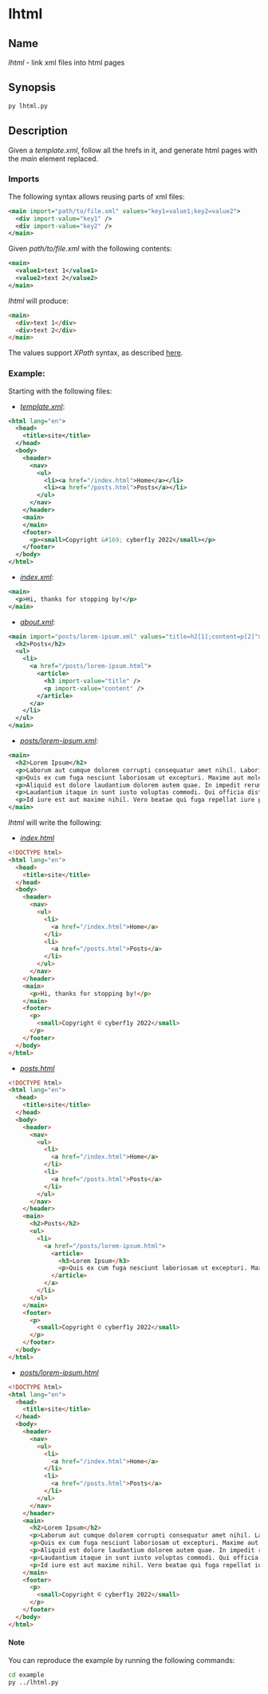 # lhtml
## Name
*lhtml* - link xml files into html pages

## Synopsis
```sh
py lhtml.py
```

## Description
Given a *template.xml*, follow all the hrefs in it, and generate html pages with
the *main* element replaced.

### Imports
The following syntax allows reusing parts of xml files:
```xml
<main import="path/to/file.xml" values="key1=value1;key2=value2">
  <div import-value="key1" />
  <div import-value="key2" />
</main>
```
Given *path/to/file.xml* with the following contents:
```xml
<main>
  <value1>text 1</value1>
  <value2>text 2</value2>
</main>
```
*lhtml* will produce:
```html
<main>
  <div>text 1</div>
  <div>text 2</div>
</main>
```

The values support *XPath* syntax, as described [here](https://docs.python.org/3/library/xml.etree.elementtree.html#xpath-support).

### Example:
Starting with the following files:
* [*template.xml*](example/template.xml):
```xml
<html lang="en">
  <head>
    <title>site</title>
  </head>
  <body>
    <header>
      <nav>
        <ul>
          <li><a href="/index.html">Home</a></li>
          <li><a href="/posts.html">Posts</a></li>
        </ul>
      </nav>
    </header>
    <main>
    </main>
    <footer>
      <p><small>Copyright &#169; cyberf1y 2022</small></p>
    </footer>
  </body>
</html>
```

* [*index.xml*](example/index.xml):
```xml
<main>
  <p>Hi, thanks for stopping by!</p>
</main>
```

* [*about.xml*](example/posts.xml):
```xml
<main import="posts/lorem-ipsum.xml" values="title=h2[1];content=p[2]">
  <h2>Posts</h2>
  <ul>
    <li>
      <a href="/posts/lorem-ipsum.html">
        <article>
          <h3 import-value="title" />
          <p import-value="content" />
        </article>
      </a>
    </li>
  </ul>
</main>
```

* [*posts/lorem-ipsum.xml*](example/posts/lorem-ipsum.xml):
```xml
<main>
  <h2>Lorem Ipsum</h2>
  <p>Laborum aut cumque dolorem corrupti consequatur amet nihil. Laboriosam dolore minima voluptatum sunt odit. Nulla delectus eum qui. Et voluptatem debitis atque voluptas et quia reiciendis.</p>
  <p>Quis ex cum fuga nesciunt laboriosam ut excepturi. Maxime aut molestias non repellat facilis debitis. In sit temporibus dolore eligendi in voluptatem odit omnis.</p>
  <p>Aliquid est dolore laudantium dolorem autem quae. In impedit rerum explicabo ipsam error sunt eum. Autem fuga voluptas est voluptates a repudiandae enim. Dolores aliquam vero ea odio et fugit minima. Est consequatur culpa iste ut minus tenetur possimus.</p>
  <p>Laudantium itaque in sunt iusto voluptas commodi. Qui officia distinctio exercitationem ipsa officiis. Ea asperiores autem ullam sunt odio soluta consequatur.</p>
  <p>Id iure est aut maxime nihil. Vero beatae qui fuga repellat iure praesentium autem eos. Pariatur ut asperiores reprehenderit repellendus. Quidem necessitatibus delectus est quibusdam ex quas qui. Quia officiis earum sapiente iste ut ut.</p>
</main>
```

*lhtml* will write the following:
* [*index.html*](example/index.html)
```html
<!DOCTYPE html>
<html lang="en">
  <head>
    <title>site</title>
  </head>
  <body>
    <header>
      <nav>
        <ul>
          <li>
            <a href="/index.html">Home</a>
          </li>
          <li>
            <a href="/posts.html">Posts</a>
          </li>
        </ul>
      </nav>
    </header>
    <main>
      <p>Hi, thanks for stopping by!</p>
    </main>
    <footer>
      <p>
        <small>Copyright © cyberf1y 2022</small>
      </p>
    </footer>
  </body>
</html>
```

* [*posts.html*](example/posts.html)
```html
<!DOCTYPE html>
<html lang="en">
  <head>
    <title>site</title>
  </head>
  <body>
    <header>
      <nav>
        <ul>
          <li>
            <a href="/index.html">Home</a>
          </li>
          <li>
            <a href="/posts.html">Posts</a>
          </li>
        </ul>
      </nav>
    </header>
    <main>
      <h2>Posts</h2>
      <ul>
        <li>
          <a href="/posts/lorem-ipsum.html">
            <article>
              <h3>Lorem Ipsum</h3>
              <p>Quis ex cum fuga nesciunt laboriosam ut excepturi. Maxime aut molestias non repellat facilis debitis. In sit temporibus dolore eligendi in voluptatem odit omnis.</p>
            </article>
          </a>
        </li>
      </ul>
    </main>
    <footer>
      <p>
        <small>Copyright © cyberf1y 2022</small>
      </p>
    </footer>
  </body>
</html>
```

* [*posts/lorem-ipsum.html*](example/posts/lorem-ipsum.html)
```html
<!DOCTYPE html>
<html lang="en">
  <head>
    <title>site</title>
  </head>
  <body>
    <header>
      <nav>
        <ul>
          <li>
            <a href="/index.html">Home</a>
          </li>
          <li>
            <a href="/posts.html">Posts</a>
          </li>
        </ul>
      </nav>
    </header>
    <main>
      <h2>Lorem Ipsum</h2>
      <p>Laborum aut cumque dolorem corrupti consequatur amet nihil. Laboriosam dolore minima voluptatum sunt odit. Nulla delectus eum qui. Et voluptatem debitis atque voluptas et quia reiciendis.</p>
      <p>Quis ex cum fuga nesciunt laboriosam ut excepturi. Maxime aut molestias non repellat facilis debitis. In sit temporibus dolore eligendi in voluptatem odit omnis.</p>
      <p>Aliquid est dolore laudantium dolorem autem quae. In impedit rerum explicabo ipsam error sunt eum. Autem fuga voluptas est voluptates a repudiandae enim. Dolores aliquam vero ea odio et fugit minima. Est consequatur culpa iste ut minus tenetur possimus.</p>
      <p>Laudantium itaque in sunt iusto voluptas commodi. Qui officia distinctio exercitationem ipsa officiis. Ea asperiores autem ullam sunt odio soluta consequatur.</p>
      <p>Id iure est aut maxime nihil. Vero beatae qui fuga repellat iure praesentium autem eos. Pariatur ut asperiores reprehenderit repellendus. Quidem necessitatibus delectus est quibusdam ex quas qui. Quia officiis earum sapiente iste ut ut.</p>
    </main>
    <footer>
      <p>
        <small>Copyright © cyberf1y 2022</small>
      </p>
    </footer>
  </body>
</html>
```

#### Note
You can reproduce the example by running the following commands:
```sh
cd example
py ../lhtml.py
```
